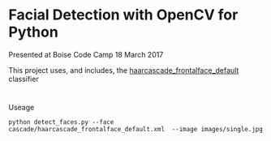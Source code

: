 Facial Detection with OpenCV for Python
====

Presented at Boise Code Camp
18 March 2017

This project uses, and includes, the [haarcascade_frontalface_default](https://github.com/opencv/opencv/blob/master/data/haarcascades/haarcascade_frontalface_default.xml) 
classifier
#
Useage

`python detect_faces.py --face cascade/haarcascade_frontalface_default.xml 
--image images/single.jpg`

